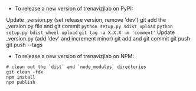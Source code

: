 - To release a new version of trenavizjlab on PyPI:

Update _version.py (set release version, remove 'dev')
git add the _version.py file and git commit
`python setup.py sdist upload`
`python setup.py bdist_wheel upload`
`git tag -a X.X.X -m 'comment'`
Update _version.py (add 'dev' and increment minor)
git add and git commit
git push
git push --tags

- To release a new version of trenavizjlab on NPM:

```
# clean out the `dist` and `node_modules` directories
git clean -fdx
npm install
npm publish
```